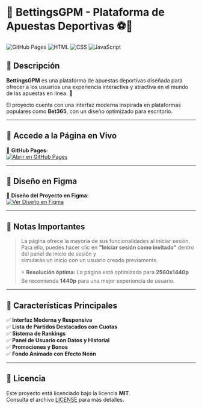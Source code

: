 # 🎰 BettingsGPM - Plataforma de Apuestas Deportivas ⚽🎲

![GitHub Pages](https://img.shields.io/badge/GitHub-Pages-blue?style=for-the-badge)
![HTML](https://img.shields.io/badge/HTML-%23E34F26.svg?style=for-the-badge&logo=html5&logoColor=white)
![CSS](https://img.shields.io/badge/CSS-%231572B6.svg?style=for-the-badge&logo=css3&logoColor=white)
![JavaScript](https://img.shields.io/badge/JavaScript-%23F7DF1E.svg?style=for-the-badge&logo=javascript&logoColor=black)

## 📌 **Descripción**
**BettingsGPM** es una plataforma de apuestas deportivas diseñada para ofrecer a los usuarios una experiencia interactiva y atractiva en el mundo de las apuestas en línea. 🚀  

El proyecto cuenta con una interfaz moderna inspirada en plataformas populares como **Bet365**, con un diseño optimizado para escritorio.

---

## 🚀 **Accede a la Página en Vivo**
🔗 **GitHub Pages:**  
[![Abrir en GitHub Pages](https://img.shields.io/badge/🌍-Abrir%20BettingsGPM%20en%20GitHub%20Pages-green)](https://jaimegpm.github.io/BettingsGPM/)

---

## 🎨 **Diseño en Figma**
🔗 **Diseño del Proyecto en Figma:**  
[![Ver Diseño en Figma](https://img.shields.io/badge/🎨-Ver%20Diseño%20en%20Figma-blue)](https://www.figma.com/design/oFC4jX0ie7VfHecTxFaxLd/BettingsGPM?node-id=1-4&t=gAFC61COkCCUPOrH-1)

---

## 📝 **Notas Importantes**
> La página ofrece la mayoría de sus funcionalidades al iniciar sesión.  
> Para ello, puedes hacer clic en **"Iniciar sesión como invitado"** dentro del panel de inicio de sesión y  
> simularás un inicio con un usuario creado previamente.
>
> ⚡ **Resolución óptima:** La página está optimizada para **2560x1440p**  
> Se recomienda **1440p** para una mejor experiencia de usuario.  

---

## 📌 **Características Principales**
✅ **Interfaz Moderna y Responsiva**  
✅ **Lista de Partidos Destacados con Cuotas**  
✅ **Sistema de Rankings**  
✅ **Panel de Usuario con Datos y Historial**  
✅ **Promociones y Bonos**  
✅ **Fondo Animado con Efecto Neón**  

---

## 📜 **Licencia**
Este proyecto está licenciado bajo la licencia **MIT**.  
Consulta el archivo [LICENSE](LICENSE) para más detalles.

